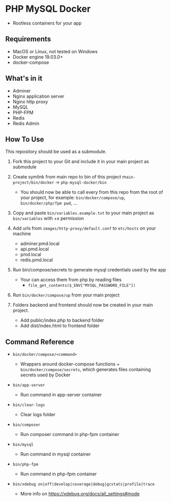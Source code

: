 # PHP MySQL Docker
- Rootless containers for your app

## Requirements

- MacOS or Linux, not tested on Windows
- Docker engine 19.03.0+
- docker-compose

## What's in it

- Adminer
- Nginx application server
- Nginx http proxy
- MySQL
- PHP-FPM
- Redis
- Redis Admin

## How To Use

This repository should be used as a submodule.

1) Fork this project to your Git and include it in your main project as submodule

2) Create symlink from main repo to bin of this project m`ain-project/bin/docker` -> `php-mysql-docker/bin`
   - You should now be able to call every from this repo from the root of your project, for example: `bin/docker/compose/up`, `bin/docker/php/fpm pwd`, ...

3) Copy and paste `bin/variables.example.txt` to your main project as `bin/variables` with +x permission

4) Add urls from `images/http-proxy/default.conf` to `etc/hosts` on your machine
   - adminer.pmd.local
   - api.pmd.local
   - pmd.local
   - redis.pmd.local

5) Run bin/compose/secrets to generate mysql credentials used by the app
   - Your can access them from php by reading files
     - `file_get_contents($_ENV["MYSQL_PASSWORD_FILE"])`

6) Run `bin/docker/compose/up` from your main project

7) Folders backend and frontend should now be created in your main project.
   - Add public/index.php to backend folder
   - Add dist/index.html to frontend folder

## Command Reference

- `bin/docker/compose/<command>`
  - Wrappers around docker-compose functions + `bin/docker/compose/secrets`, which generates files containing secrets used by Docker

- `bin/app-server`
  - Run command in app-server container

- `bin/clear-logs`
  - Clear logs folder

- `bin/composer`
  - Run composer command in php-fpm container

- `bin/mysql`
  - Run command in mysql container

- `bin/php-fpm`
  - Run command in php-fpm container

- `bin/xdebug on|off|develop|coverage|debug|gcstats|profile|trace`
  - More info on https://xdebug.org/docs/all_settings#mode